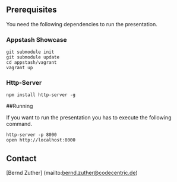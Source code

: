 ## Prerequisites

You need the following dependencies to run the presentation.

### Appstash Showcase

```
git submodule init
git submodule update
cd appstash/vagrant
vagrant up
```

### Http-Server

```
npm install http-server -g
```

##Running

If you want to run the presentation you has to execute the following command.

```
http-server -p 8000
open http://localhost:8000
```
## Contact

[Bernd Zuther] (mailto:bernd.zuther@codecentric.de)

